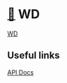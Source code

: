 # [:honeybee:](https://github.com/xgirma/e2e_test_recipes) WD

[WD](https://github.com/xgirma/e2e_test_recipes/tree/master/configuration/wd/wd-commonjs-chai)

## Useful links

[API Docs](https://github.com/admc/wd/blob/master/doc/api.md)

